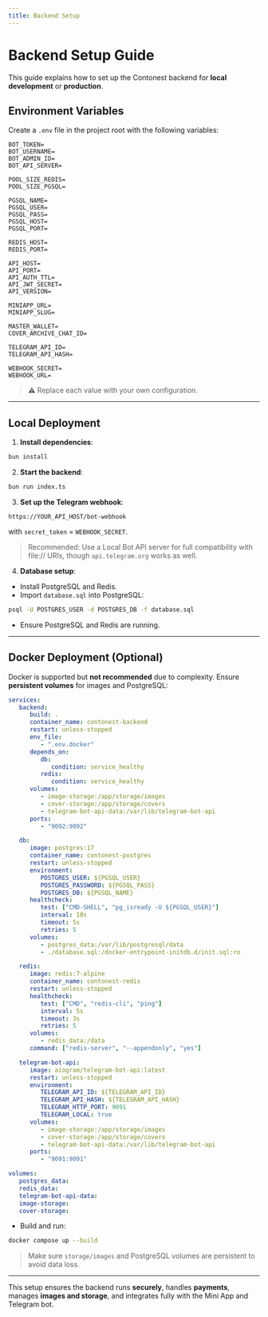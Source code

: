 ```yaml
---
title: Backend Setup
---
```


# Backend Setup Guide

This guide explains how to set up the Contonest backend for **local development** or **production**.

## Environment Variables

Create a `.env` file in the project root with the following variables:

```env
BOT_TOKEN=
BOT_USERNAME=
BOT_ADMIN_ID=
BOT_API_SERVER=

POOL_SIZE_REDIS=
POOL_SIZE_PGSQL=

PGSQL_NAME=
PGSQL_USER=
PGSQL_PASS=
PGSQL_HOST=
PGSQL_PORT=

REDIS_HOST=
REDIS_PORT=

API_HOST=
API_PORT=
API_AUTH_TTL=
API_JWT_SECRET=
API_VERSION=

MINIAPP_URL=
MINIAPP_SLUG=

MASTER_WALLET=
COVER_ARCHIVE_CHAT_ID=

TELEGRAM_API_ID=
TELEGRAM_API_HASH=

WEBHOOK_SECRET=
WEBHOOK_URL=
```

> ⚠️ Replace each value with your own configuration.

---

## Local Deployment

1. **Install dependencies**:

```bash
bun install
```

2. **Start the backend**:

```bash
bun run index.ts
```

3. **Set up the Telegram webhook**:

```
https://YOUR_API_HOST/bot-webhook
```

with `secret_token` = `WEBHOOK_SECRET`.

> Recommended: Use a Local Bot API server for full compatibility with file:// URIs, though `api.telegram.org` works as well.

4. **Database setup**:

- Install PostgreSQL and Redis.
- Import `database.sql` into PostgreSQL:

```bash
psql -U POSTGRES_USER -d POSTGRES_DB -f database.sql
```

- Ensure PostgreSQL and Redis are running.

---

## Docker Deployment (Optional)

Docker is supported but **not recommended** due to complexity.
Ensure **persistent volumes** for images and PostgreSQL:

```yaml
services:
   backend:
      build: .
      container_name: contonest-backend
      restart: unless-stopped
      env_file:
         - ".env.docker"
      depends_on:
         db:
            condition: service_healthy
         redis:
            condition: service_healthy
      volumes:
         - image-storage:/app/storage/images
         - cover-storage:/app/storage/covers
         - telegram-bot-api-data:/var/lib/telegram-bot-api
      ports:
         - "9092:9092"

   db:
      image: postgres:17
      container_name: contonest-postgres
      restart: unless-stopped
      environment:
         POSTGRES_USER: ${PGSQL_USER}
         POSTGRES_PASSWORD: ${PGSQL_PASS}
         POSTGRES_DB: ${PGSQL_NAME}
      healthcheck:
         test: ["CMD-SHELL", "pg_isready -U ${PGSQL_USER}"]
         interval: 10s
         timeout: 5s
         retries: 5
      volumes:
         - postgres_data:/var/lib/postgresql/data
         - ./database.sql:/docker-entrypoint-initdb.d/init.sql:ro

   redis:
      image: redis:7-alpine
      container_name: contonest-redis
      restart: unless-stopped
      healthcheck:
         test: ["CMD", "redis-cli", "ping"]
         interval: 5s
         timeout: 3s
         retries: 5
      volumes:
         - redis_data:/data
      command: ["redis-server", "--appendonly", "yes"]

   telegram-bot-api:
      image: aiogram/telegram-bot-api:latest
      restart: unless-stopped
      environment:
         TELEGRAM_API_ID: ${TELEGRAM_API_ID}
         TELEGRAM_API_HASH: ${TELEGRAM_API_HASH}
         TELEGRAM_HTTP_PORT: 9091
         TELEGRAM_LOCAL: true
      volumes:
         - image-storage:/app/storage/images
         - cover-storage:/app/storage/covers
         - telegram-bot-api-data:/var/lib/telegram-bot-api
      ports:
         - "9091:9091"

volumes:
   postgres_data:
   redis_data:
   telegram-bot-api-data:
   image-storage:
   cover-storage:
```

- Build and run:

```bash
docker compose up --build
```

> Make sure `storage/images` and PostgreSQL volumes are persistent to avoid data loss.

---

This setup ensures the backend runs **securely**, handles **payments**, manages **images and storage**, and integrates fully with the Mini App and Telegram bot.
